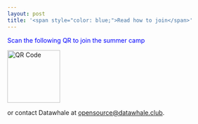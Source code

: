 ```yaml
---
layout: post
title: '<span style="color: blue;">Read how to join</span>'
---
```


<span style="color: blue;">Scan the following QR to join the summer camp</span>


<img src="{{site.baseurl}}/images/QRcode.jpg" alt="QR Code" style="width:120px;height:120px;">

or contact Datawhale at [opensource@datawhale.club](mailto:opensource@datawhale.club).
